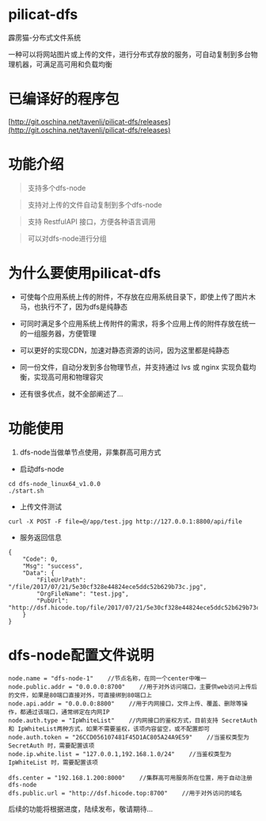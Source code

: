 
# pilicat-dfs
霹雳猫-分布式文件系统

一种可以将网站图片或上传的文件，进行分布式存放的服务，可自动复制到多台物理机器，可满足高可用和负载均衡

# 已编译好的程序包

[http://git.oschina.net/tavenli/pilicat-dfs/releases](http://git.oschina.net/tavenli/pilicat-dfs/releases)


# 功能介绍

> 支持多个dfs-node

> 支持对上传的文件自动复制到多个dfs-node

> 支持 RestfulAPI 接口，方便各种语言调用

> 可以对dfs-node进行分组


# 为什么要使用pilicat-dfs

- 可使每个应用系统上传的附件，不存放在应用系统目录下，即使上传了图片木马，也执行不了，因为dfs是纯静态

- 可同时满足多个应用系统上传附件的需求，将多个应用上传的附件存放在统一的一组服务器，方便管理

- 可以更好的实现CDN，加速对静态资源的访问，因为这里都是纯静态

- 同一份文件，自动分发到多台物理节点，并支持通过 lvs 或 nginx 实现负载均衡，实现高可用和物理容灾

- 还有很多优点，就不全部阐述了...


# 功能使用
1. dfs-node当做单节点使用，非集群高可用方式
- 启动dfs-node
```
cd dfs-node_linux64_v1.0.0
./start.sh
```
- 上传文件测试
```
curl -X POST -F file=@/app/test.jpg http://127.0.0.1:8800/api/file
```
- 服务返回信息
```
{
	"Code": 0,
	"Msg": "success",
	"Data": {
		"FileUrlPath": "/file/2017/07/21/5e30cf328e44824ece5ddc52b629b73c.jpg",
		"OrgFileName": "test.jpg",
		"PubUrl": "http://dsf.hicode.top/file/2017/07/21/5e30cf328e44824ece5ddc52b629b73c.jpg"
	}
}
```

# dfs-node配置文件说明

```
node.name = "dfs-node-1"    //节点名称，在同一个center中唯一
node.public.addr = "0.0.0.0:8700"    //用于对外访问端口，主要供web访问上传后的文件，如果是80端口直接对外，可直接绑到80端口上
node.api.addr = "0.0.0.0:8800"    //用于内网接口，文件上传、覆盖、删除等操作，都通过该端口，通常绑定在内网IP
node.auth.type = "IpWhiteList"    //内网接口的鉴权方式，目前支持 SecretAuth 和 IpWhiteList两种方式，如果不需要鉴权，该项内容留空，或不配置即可
node.auth.token = "26CCD056107481F45D1AC805A24A9E59"    //当鉴权类型为 SecretAuth 时，需要配置该项
node.ip.white.list = "127.0.0.1,192.168.1.0/24"    //当鉴权类型为 IpWhiteList 时，需要配置该项

dfs.center = "192.168.1.200:8000"    //集群高可用服务所在位置，用于自动注册dfs-node
dfs.public.url = "http://dsf.hicode.top:8700"    //用于对外访问的域名
```

后续的功能将根据进度，陆续发布，敬请期待...









